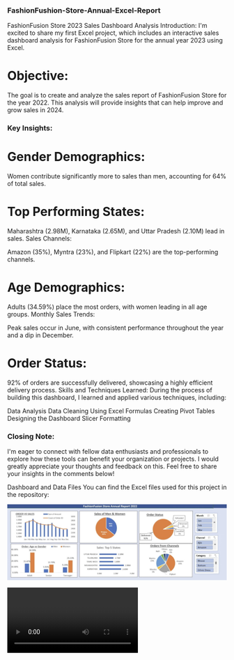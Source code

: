 ### FashionFushion-Store-Annual-Excel-Report
FashionFusion Store 2023 Sales Dashboard Analysis
Introduction:
I'm excited to share my first Excel project, which includes an interactive sales dashboard analysis for FashionFusion Store for the annual year 2023 using Excel.


# Objective:
The goal is to create and analyze the sales report of FashionFusion Store for the year 2022. This analysis will provide insights that can help improve and grow sales in 2024.

### Key Insights:
# Gender Demographics:

Women contribute significantly more to sales than men, accounting for 64% of total sales.


# Top Performing States:

Maharashtra (2.98M), Karnataka (2.65M), and Uttar Pradesh (2.10M) lead in sales.
Sales Channels:

Amazon (35%), Myntra (23%), and Flipkart (22%) are the top-performing channels.


# Age Demographics:

Adults (34.59%) place the most orders, with women leading in all age groups.
Monthly Sales Trends:

Peak sales occur in June, with consistent performance throughout the year and a dip in December.


# Order Status:

92% of orders are successfully delivered, showcasing a highly efficient delivery process.
Skills and Techniques Learned:
During the process of building this dashboard, I learned and applied various techniques, including:

Data Analysis
Data Cleaning
Using Excel Formulas
Creating Pivot Tables
Designing the Dashboard
Slicer Formatting

### Closing Note:
I'm eager to connect with fellow data enthusiasts and professionals to explore how these tools can benefit your organization or projects. I would greatly appreciate your thoughts and feedback on this. Feel free to share your insights in the comments below!

Dashboard and Data Files
You can find the Excel files used for this project in the repository:

![FashionFusion Store Data Analysis Dashboard](https://github.com/Ayushi-sengupta/FashionFushion-Store-Annual-Excel-Report/blob/main/d1.jpg)

![FashionFusion Store Data Analysis Dashboard Video](https://github.com/Ayushi-sengupta/FashionFushion-Store-Annual-Excel-Report/blob/main/VID-20240601-WA0037.mp4)
